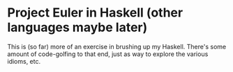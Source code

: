 # Project Euler in Haskell (other languages maybe later)

This is (so far) more of an exercise in brushing up my Haskell.
There's some amount of code-golfing to that end, just as way
to explore the various idioms, etc.


